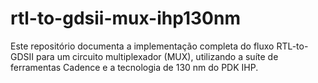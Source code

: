# rtl-to-gdsii-mux-ihp130nm
Este repositório documenta a implementação completa do fluxo RTL-to-GDSII para um circuito multiplexador (MUX), utilizando a suíte de ferramentas Cadence e a tecnologia de 130 nm do PDK IHP.
